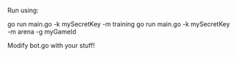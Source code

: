 Run using:

go run main.go -k mySecretKey -m training 
go run main.go -k mySecretKey -m arena -g myGameId

Modify bot.go with your stuff!
